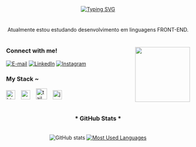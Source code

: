<div align="center">
  <a href="https://git.io/typing-svg align="center">
    <img src="https://readme-typing-svg.demolab.com?font=Fira+Code&weight=500&size=22&pause=1000&color=4c73cf&center=true&vCenter=true&random=false&width=524&lines=Olá, me chamo Gabriel santana!" alt="Typing SVG">
  </a>
</div>

#

<p align="center">Atualmente estou estudando desenvolvimento em linguagens FRONT-END.
  
#

<img align="right" height="150" src="https://media3.giphy.com/media/v1.Y2lkPTc5MGI3NjExdzYwZmE1Zm94MHN6aTd6djlkdjFxZ2x6Nmh3ajNic2V5enFtZ2p2ayZlcD12MV9pbnRlcm5hbF9naWZfYnlfaWQmY3Q9Zw/l41m359K5ExF8aRoc/giphy.webp"  />

<h3 align="left">Connect with me!</h3>

[![E-mail](https://img.shields.io/badge/-Email-000?style=for-the-badge&logo=microsoft-outlook&logoColor=FF00F6&color:FFF)](###)
[![LinkedIn](https://img.shields.io/badge/-LinkedIn-000?style=for-the-badge&logo=linkedin&logoColor=FF00F6&color:FFF)](###)
[![Instagram](https://img.shields.io/badge/-Instagram-000?style=for-the-badge&logo=instagram&logoColor=FF00F6&color:FFF)](###)


<h3 align="left">My Stack ~</h3>

<div align="left">
  <img src="https://cdn.jsdelivr.net/gh/devicons/devicon/icons/html5/html5-original.svg" height="25" alt="html5 logo"  />
  <img width="8" />
  <img src="https://cdn.jsdelivr.net/gh/devicons/devicon/icons/css3/css3-original.svg" height="25" alt="css3 logo"  />
  <img width="8" />
<img src="https://cdn.jsdelivr.net/gh/devicons/devicon/icons/tailwindcss/tailwindcss-original-wordmark.svg" height="30" alt="tailwindcss logo"  />
  <img width="8" />
  <img src="https://cdn.jsdelivr.net/gh/devicons/devicon/icons/javascript/javascript-plain.svg" height="25" alt="javascript logo"  />
  <img width="8" />
</div>

#

<div style="text-align: center;" align="center">
  <h3>* GitHub Stats *</h3>
  <br>
  <img src="https://github-readme-stats-git-masterrstaa-rickstaa.vercel.app/api?username=GabrielSantana0&hide_title=true&show_icons=true&include_all_commits=false&count_private=true&line_height=25&bg_color=000&title_color=83fbff&text_color=FFF&border_radius=3&border_color=4c73cf&icon_color=2ba8fb&theme=jolly" alt="GitHub stats">

  <a href="https://github.com/GabrielSantana0/github-readme-stats">
    <img src="https://github-readme-stats-git-masterrstaa-rickstaa.vercel.app/api/top-langs/?username=GabrielSantana0&line_height=10&card_width=290&layout=compact&hide_title=false&count_private=true&langs_count=4&show_icons=true&title_color=4ccbcfs&bg_color=000&text_color=8B8B8B&border_radius=3&border_color=4c73cf&count_private=true" alt="Most Used Languages">
  </a>
</div>
